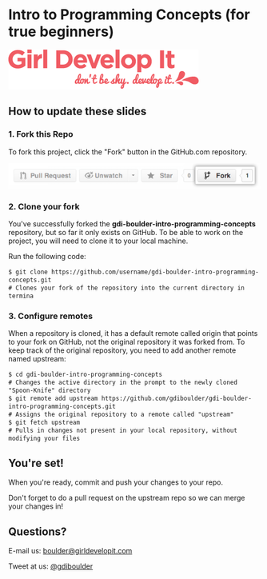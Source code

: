Intro to Programming Concepts (for true beginners)
======================================
![Girl Develop It](images/wordmark-tagline-white.png)

## How to update these slides

### 1. Fork this Repo

To fork this project, click the "Fork" button in the GitHub.com repository.

![Forking a repo](images/Bootcamp-Fork.png)

### 2. Clone your fork

You've successfully forked the **gdi-boulder-intro-programming-concepts** repository,
but so far it only exists on GitHub. To be able to work on the project, you will need to clone it to your local machine.

Run the following code:
```ApacheConf
$ git clone https://github.com/username/gdi-boulder-intro-programming-concepts.git
# Clones your fork of the repository into the current directory in termina
```

### 3. Configure remotes
When a repository is cloned, it has a default remote called origin that points to
your fork on GitHub, not the original repository it was forked from. To keep
track of the original repository, you need to add another remote named upstream:

```ApacheConf
$ cd gdi-boulder-intro-programming-concepts
# Changes the active directory in the prompt to the newly cloned "Spoon-Knife" directory
$ git remote add upstream https://github.com/gdiboulder/gdi-boulder-intro-programming-concepts.git
# Assigns the original repository to a remote called "upstream"
$ git fetch upstream
# Pulls in changes not present in your local repository, without modifying your files
```

## You're set!

When you're ready, commit and push your changes to your repo.

Don't forget to do a pull request on the upstream repo so we can merge your changes in!

## Questions?
E-mail us: [boulder@girldevelopit.com](mailto:boulder@girldevelopit.com)

Tweet at us: [@gdiboulder](http://twitter.com/gdiboulder)
